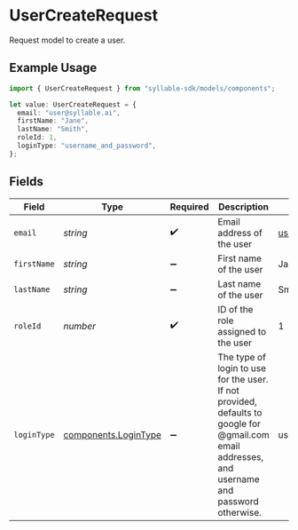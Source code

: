 # UserCreateRequest

Request model to create a user.

## Example Usage

```typescript
import { UserCreateRequest } from "syllable-sdk/models/components";

let value: UserCreateRequest = {
  email: "user@syllable.ai",
  firstName: "Jane",
  lastName: "Smith",
  roleId: 1,
  loginType: "username_and_password",
};
```

## Fields

| Field                                                                                                                                           | Type                                                                                                                                            | Required                                                                                                                                        | Description                                                                                                                                     | Example                                                                                                                                         |
| ----------------------------------------------------------------------------------------------------------------------------------------------- | ----------------------------------------------------------------------------------------------------------------------------------------------- | ----------------------------------------------------------------------------------------------------------------------------------------------- | ----------------------------------------------------------------------------------------------------------------------------------------------- | ----------------------------------------------------------------------------------------------------------------------------------------------- |
| `email`                                                                                                                                         | *string*                                                                                                                                        | :heavy_check_mark:                                                                                                                              | Email address of the user                                                                                                                       | user@syllable.ai                                                                                                                                |
| `firstName`                                                                                                                                     | *string*                                                                                                                                        | :heavy_minus_sign:                                                                                                                              | First name of the user                                                                                                                          | Jane                                                                                                                                            |
| `lastName`                                                                                                                                      | *string*                                                                                                                                        | :heavy_minus_sign:                                                                                                                              | Last name of the user                                                                                                                           | Smith                                                                                                                                           |
| `roleId`                                                                                                                                        | *number*                                                                                                                                        | :heavy_check_mark:                                                                                                                              | ID of the role assigned to the user                                                                                                             | 1                                                                                                                                               |
| `loginType`                                                                                                                                     | [components.LoginType](../../models/components/logintype.md)                                                                                    | :heavy_minus_sign:                                                                                                                              | The type of login to use for the user. If not provided, defaults to google for @gmail.com email addresses, and username and password otherwise. | username_and_password                                                                                                                           |